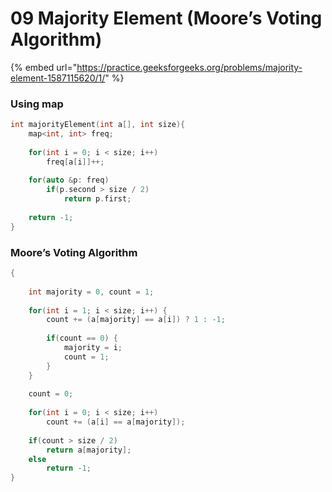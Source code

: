 # 09 Majority Element (Moore’s Voting Algorithm)

{% embed url="https://practice.geeksforgeeks.org/problems/majority-element-1587115620/1/" %}

### Using map

```cpp
int majorityElement(int a[], int size){
    map<int, int> freq; 
    
    for(int i = 0; i < size; i++) 
        freq[a[i]]++;
        
    for(auto &p: freq)
        if(p.second > size / 2)
            return p.first;
            
    return -1;
}
```

### Moore’s Voting Algorithm

```cpp
{
    
    int majority = 0, count = 1;
    
    for(int i = 1; i < size; i++) {
        count += (a[majority] == a[i]) ? 1 : -1;
        
        if(count == 0) {
            majority = i;
            count = 1;
        }
    }
    
    count = 0;
    
    for(int i = 0; i < size; i++) 
        count += (a[i] == a[majority]);
        
    if(count > size / 2)
        return a[majority];
    else
        return -1;
}
```
